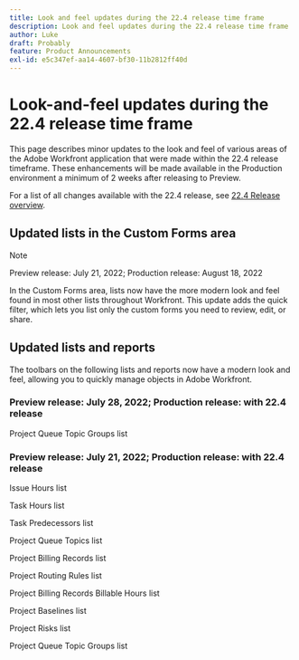 ```yaml
---
title: Look and feel updates during the 22.4 release time frame
description: Look and feel updates during the 22.4 release time frame
author: Luke
draft: Probably
feature: Product Announcements
exl-id: e5c347ef-aa14-4607-bf30-11b2812ff40d
---
```

# Look-and-feel updates during the 22.4 release time frame

This page describes minor updates to the look and feel of various areas of the Adobe Workfront application that were made within the 22.4 release timeframe. These enhancements will be made available in the Production environment a minimum of 2 weeks after releasing to Preview.

For a list of all changes available with the 22.4 release, see [22.4 Release overview](/help/quicksilver/product-announcements/product-releases/22.4-release-activity/22-4-release-overview.md).

## Updated lists in the Custom Forms area

>[!NOTE]
>
>Preview release: July 21, 2022; Production release: August 18, 2022

In the Custom Forms area, lists now have the more modern look and feel found in most other lists throughout Workfront. This update adds the quick filter, which lets you list only the custom forms you need to review, edit, or share.

## Updated lists and reports

The toolbars on the following lists and reports now have a modern look and feel, allowing you to quickly manage objects in Adobe Workfront.

### Preview release: July 28, 2022; Production release: with 22.4 release

Project Queue Topic Groups list

### Preview release: July 21, 2022; Production release: with 22.4 release

Issue Hours list

Task Hours list

Task Predecessors list

Project Queue Topics list

Project Billing Records list

Project Routing Rules list

Project Billing Records Billable Hours list

Project Baselines list

Project Risks list

Project Queue Topic Groups list
